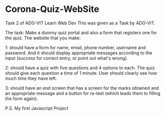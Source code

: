 # Corona-Quiz-WebSite
Task 2 of ADG-VIT Learn Web Dev
This was given as a Task by ADG-VIT.

The task:
Make a dummy quiz portal and also a form that registers one for the quiz. 
The website that you make:

1: should have a form for name, email, phone number, username and password. And it should display appropriate messages according to the input (success for correct entry, or point out what's wrong).

2: should have a quiz with five questions and 4 options to each. The quiz should give each question a time of 1 minute. User should clearly see how much time they have left.

3: should have an end screen that has a screen for the marks obtained and an appropriate message and a button for re-test (which leads them to filling the form again).

P.S. My first Javascript Project
